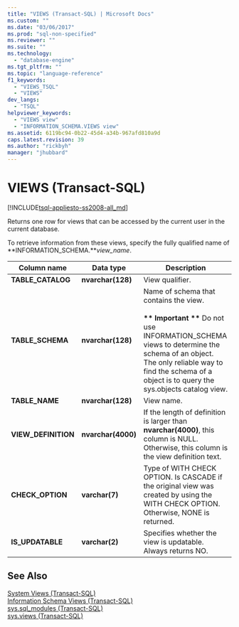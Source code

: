 ```yaml
---
title: "VIEWS (Transact-SQL) | Microsoft Docs"
ms.custom: ""
ms.date: "03/06/2017"
ms.prod: "sql-non-specified"
ms.reviewer: ""
ms.suite: ""
ms.technology: 
  - "database-engine"
ms.tgt_pltfrm: ""
ms.topic: "language-reference"
f1_keywords: 
  - "VIEWS_TSQL"
  - "VIEWS"
dev_langs: 
  - "TSQL"
helpviewer_keywords: 
  - "VIEWS view"
  - "INFORMATION_SCHEMA.VIEWS view"
ms.assetid: 6119bc94-0b22-45d4-a34b-967afd810a9d
caps.latest.revision: 39
ms.author: "rickbyh"
manager: "jhubbard"
---
```

# VIEWS (Transact-SQL)
[!INCLUDE[tsql-appliesto-ss2008-all_md](../../../database-engine/configure/windows/includes/tsql-appliesto-ss2008-all-md.md)]

  Returns one row for views that can be accessed by the current user in the current database.  
  
 To retrieve information from these views, specify the fully qualified name of **INFORMATION_SCHEMA.***view_name*.  
  
|Column name|Data type|Description|  
|-----------------|---------------|-----------------|  
|**TABLE_CATALOG**|**nvarchar(**128**)**|View qualifier.|  
|**TABLE_SCHEMA**|**nvarchar(**128**)**|Name of schema that contains the view.<br /><br /> **\*\* Important \*\*** Do not use INFORMATION_SCHEMA views to determine the schema of an object. The only reliable way to find the schema of a object is to query the sys.objects catalog view.|  
|**TABLE_NAME**|**nvarchar(**128**)**|View name.|  
|**VIEW_DEFINITION**|**nvarchar(**4000**)**|If the length of definition is larger than **nvarchar(**4000**)**, this column is NULL. Otherwise, this column is the view definition text.|  
|**CHECK_OPTION**|**varchar(**7**)**|Type of WITH CHECK OPTION. Is CASCADE if the original view was created by using the WITH CHECK OPTION. Otherwise, NONE is returned.|  
|**IS_UPDATABLE**|**varchar(**2**)**|Specifies whether the view is updatable. Always returns NO.|  
  
## See Also  
 [System Views &#40;Transact-SQL&#41;](../Topic/System%20Views%20\(Transact-SQL\).md)   
 [Information Schema Views &#40;Transact-SQL&#41;](../Topic/Information%20Schema%20Views%20\(Transact-SQL\).md)   
 [sys.sql_modules &#40;Transact-SQL&#41;](../../../relational-databases/reference/system-catalog-views/sys.sql-modules-transact-sql.md)   
 [sys.views &#40;Transact-SQL&#41;](../../../relational-databases/reference/system-catalog-views/sys.views-transact-sql.md)  
  
  